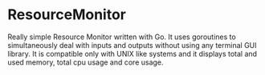 # ResourceMonitor
 Really simple Resource Monitor written with Go. It uses goroutines to simultaneously deal with inputs and outputs without using any terminal GUI library.
 It is compatible only with UNIX like systems and it displays total and used memory, total cpu usage and core usage.
